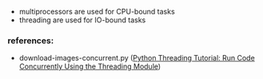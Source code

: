 * multiprocessors are used for CPU-bound tasks
* threading are used for IO-bound tasks

### references:

* download-images-concurrent.py ([Python Threading Tutorial: Run Code Concurrently Using the Threading Module](https://www.youtube.com/watch?v=IEEhzQoKtQU&t=1680s))